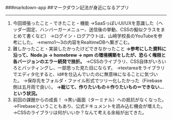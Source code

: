 ###markdown-app
##マークダウン記法が身近になるアプリ
***
1. 今回頑張ったこと・できたこと・機能
→SaaSっぽいUI/UXを意識した（ヘッダー固定、ハンバーガーメニュー、送信後の挙動、CSSの擬似クラスをまとめて書くなど）
→ログイン・ログアウトは、山崎学校長のYouTubeを参考にした。
→memo1〜3の内容をRealtimeDBへ繋ぎこむ。
2. 難しかったこと・実装したかったけどできなかったこと
**→参考にした資料に沿って、Node.js -> homebrew -> npm の環境構築をしたが、恐らく権限と各バージョンのエラー続発で挫折。**
→CSSのライブラリ、CSS自体がいろいろとバッティングし、一部思った見た目にならず。
→textareaをライブラリでエディタ化すると、id#を仕込んでいたのに無意味になることに気づいた。
→保存先をフォルダ・ファイル形式でツリー化したかった（Firebase側は五月雨で良い）。
**→総じて、作りたいもの＋作りたいもの＝できない...という状況。**
3. 前回の課題からの成長！
→黒い画面（ターミナル）への抵抗がなくなった。
→Firebaseということもあり、公式ドキュメントを読み込む機会が増えた。
→CSSのライブラリは何がいいか？なんて考える余裕が出てきた。